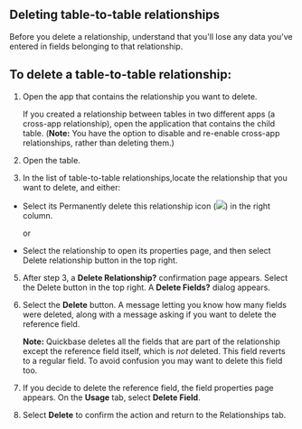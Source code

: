 ## Deleting table-to-table relationships

Before you delete a relationship, understand that you'll lose any data you've entered in fields belonging to that relationship.

## **To delete a table-to-table relationship:**

1.  Open the app that contains the relationship you want to delete.
    
    If you created a relationship between tables in two different apps (a cross-app relationship), open the application that contains the child table. (**Note:** You have the option to disable and re-enable cross-app relationships, rather than deleting them.)
    
2.  Open the table.
    
3.  In the list of table-to-table relationships,locate the relationship that you want to delete, and either:
    

-   Select its Permanently delete this relationship icon (![](https://helpv2.quickbase.com/hc/article_attachments/4572816625044/deleteicon_12x12.png)) in the right column.
    
    or
    
-   Select the relationship to open its properties page, and then select Delete relationship button in the top right.
    

5.  After step 3, a **Delete Relationship?** confirmation page appears. Select the Delete button in the top right. A **Delete Fields?** dialog appears.
    
6.  Select the **Delete** button. A message letting you know how many fields were deleted, along with a message asking if you want to delete the reference field.
    
    **Note:** Quickbase deletes all the fields that are part of the relationship except the reference field itself, which is _not_ deleted. This field reverts to a regular field. To avoid confusion you may want to delete this field too.
    
7.  If you decide to delete the reference field, the field properties page appears. On the **Usage** tab, select **Delete Field**.
    
8.  Select **Delete** to confirm the action and return to the Relationships tab.